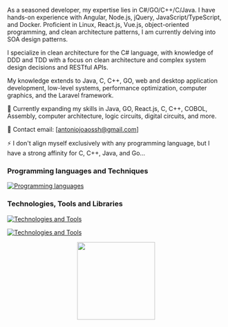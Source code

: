 As a seasoned developer, my expertise lies in C#/GO/C++/C/Java. I have hands-on experience with Angular, Node.js, jQuery, JavaScript/TypeScript, and Docker. Proficient in Linux, React.js, Vue.js, object-oriented programming, and clean architecture patterns, I am currently delving into SOA design patterns. 

I specialize in clean architecture for the C# language, with knowledge of DDD and TDD with a focus on clean architecture and complex system design decisions and RESTful APIs.

My knowledge extends to Java, C, C++, GO, web and desktop application development, low-level systems, performance optimization, computer graphics, and the Laravel framework.

🌱 Currently expanding my skills in Java, GO, React.js, C, C++, COBOL, Assembly, computer architecture, logic circuits, digital circuits, and more.

💬 Contact email: [antoniojoaossh@gmail.com]

⚡ I don't align myself exclusively with any programming language, but I have a strong affinity for C, C++, Java, and Go...


 ### Programming languages and Techniques
[![Programming languages](https://skillicons.dev/icons?i=js,java,spring,cs,c,wasm,linux,vim,ts,react,jquery,lua,aws,gcp,rust,kafka,rabbitmq,newrelic&perline=5&theme=light)](https://skillicons.dev)
 ### Technologies, Tools and Libraries
[![Technologies and Tools](https://skillicons.dev/icons?i=git,kubernetes,docker,react,jquerytheme=light)](https://skillicons.dev)

[![Technologies and Tools](https://skillicons.dev/icons?i=discord,bots,redis,redux,sass,sequelize,postgres,mongodb,cloudflare,selenium,jquerytheme=light)](https://skillicons.dev)


<div align="center">
  <a href="https://github.com/jaumdev1"> 
  <img height="180em" src="https://github-readme-stats.vercel.app/api?username=jaumdev1&show_icons=true&theme=dark&include_all_commits=true&count_private=true"/>
</a>
</div>






  
